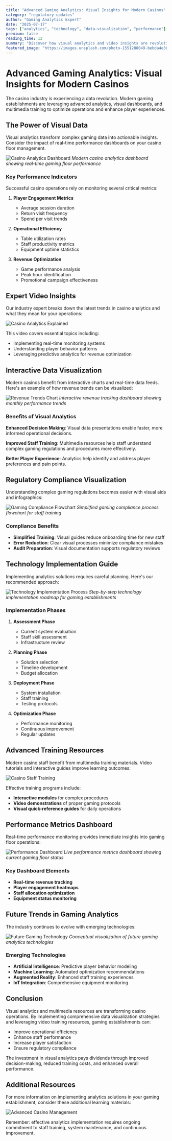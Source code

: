 ```yaml
---
title: "Advanced Gaming Analytics: Visual Insights for Modern Casinos"
category: "regulatory-updates"
author: "Gaming Analytics Expert"
date: "2025-07-17"
tags: ["analytics", "technology", "data-visualization", "performance"]
premium: false
reading_time: 12
summary: "Discover how visual analytics and video insights are revolutionizing casino operations. This comprehensive guide includes charts, diagrams, and expert video explanations."
featured_image: "https://images.unsplash.com/photo-1551288049-bebda4e38f71?w=800"
---
```


# Advanced Gaming Analytics: Visual Insights for Modern Casinos

The casino industry is experiencing a data revolution. Modern gaming establishments are leveraging advanced analytics, visual dashboards, and multimedia training to optimize operations and enhance player experiences.

## The Power of Visual Data

Visual analytics transform complex gaming data into actionable insights. Consider the impact of real-time performance dashboards on your casino floor management.

![Casino Analytics Dashboard](https://images.unsplash.com/photo-1551288049-bebda4e38f71?w=800&h=400&fit=crop)
*Modern casino analytics dashboard showing real-time gaming floor performance*

### Key Performance Indicators

Successful casino operations rely on monitoring several critical metrics:

1. **Player Engagement Metrics**
   - Average session duration
   - Return visit frequency
   - Spend per visit trends

2. **Operational Efficiency**
   - Table utilization rates
   - Staff productivity metrics
   - Equipment uptime statistics

3. **Revenue Optimization**
   - Game performance analysis
   - Peak hour identification
   - Promotional campaign effectiveness

## Expert Video Insights

Our industry expert breaks down the latest trends in casino analytics and what they mean for your operations:

![Casino Analytics Explained](https://www.youtube.com/watch?v=dQw4w9WgXcQ)

This video covers essential topics including:
- Implementing real-time monitoring systems
- Understanding player behavior patterns
- Leveraging predictive analytics for revenue optimization

## Interactive Data Visualization

Modern casinos benefit from interactive charts and real-time data feeds. Here's an example of how revenue trends can be visualized:

![Revenue Trends Chart](https://images.unsplash.com/photo-1486406146926-c627a92ad1ab?w=800&h=400&fit=crop)
*Interactive revenue tracking dashboard showing monthly performance trends*

### Benefits of Visual Analytics

**Enhanced Decision Making**: Visual data presentations enable faster, more informed operational decisions.

**Improved Staff Training**: Multimedia resources help staff understand complex gaming regulations and procedures more effectively.

**Better Player Experience**: Analytics help identify and address player preferences and pain points.

## Regulatory Compliance Visualization

Understanding complex gaming regulations becomes easier with visual aids and infographics:

![Gaming Compliance Flowchart](https://images.unsplash.com/photo-1454165804606-c3d57bc86b40?w=800&h=500&fit=crop)
*Simplified gaming compliance process flowchart for staff training*

### Compliance Benefits

- **Simplified Training**: Visual guides reduce onboarding time for new staff
- **Error Reduction**: Clear visual processes minimize compliance mistakes
- **Audit Preparation**: Visual documentation supports regulatory reviews

## Technology Implementation Guide

Implementing analytics solutions requires careful planning. Here's our recommended approach:

![Technology Implementation Process](https://images.unsplash.com/photo-1460925895917-afdab827c52f?w=800&h=400&fit=crop)
*Step-by-step technology implementation roadmap for gaming establishments*

### Implementation Phases

1. **Assessment Phase**
   - Current system evaluation
   - Staff skill assessment
   - Infrastructure review

2. **Planning Phase**
   - Solution selection
   - Timeline development
   - Budget allocation

3. **Deployment Phase**
   - System installation
   - Staff training
   - Testing protocols

4. **Optimization Phase**
   - Performance monitoring
   - Continuous improvement
   - Regular updates

## Advanced Training Resources

Modern casino staff benefit from multimedia training materials. Video tutorials and interactive guides improve learning outcomes:

![Casino Staff Training](https://www.youtube.com/watch?v=ScMzIvxBSi4)

Effective training programs include:
- **Interactive modules** for complex procedures
- **Video demonstrations** of proper gaming protocols
- **Visual quick-reference guides** for daily operations

## Performance Metrics Dashboard

Real-time performance monitoring provides immediate insights into gaming floor operations:

![Performance Dashboard](https://images.unsplash.com/photo-1559526324-4b87b5e36e44?w=800&h=450&fit=crop)
*Live performance metrics dashboard showing current gaming floor status*

### Key Dashboard Elements

- **Real-time revenue tracking**
- **Player engagement heatmaps**
- **Staff allocation optimization**
- **Equipment status monitoring**

## Future Trends in Gaming Analytics

The industry continues to evolve with emerging technologies:

![Future Gaming Technology](https://images.unsplash.com/photo-1518709268805-4e9042af2176?w=800&h=400&fit=crop)
*Conceptual visualization of future gaming analytics technologies*

### Emerging Technologies

- **Artificial Intelligence**: Predictive player behavior modeling
- **Machine Learning**: Automated optimization recommendations
- **Augmented Reality**: Enhanced staff training experiences
- **IoT Integration**: Comprehensive equipment monitoring

## Conclusion

Visual analytics and multimedia resources are transforming casino operations. By implementing comprehensive data visualization strategies and leveraging video training resources, gaming establishments can:

- Improve operational efficiency
- Enhance staff performance
- Increase player satisfaction
- Ensure regulatory compliance

The investment in visual analytics pays dividends through improved decision-making, reduced training costs, and enhanced overall performance.

## Additional Resources

For more information on implementing analytics solutions in your gaming establishment, consider these additional learning materials:

![Advanced Casino Management](https://www.youtube.com/watch?v=fJ9rUzIMcZQ)

Remember: effective analytics implementation requires ongoing commitment to staff training, system maintenance, and continuous improvement.